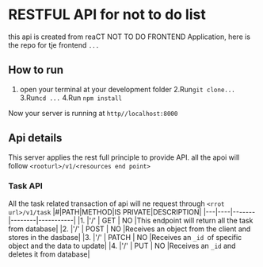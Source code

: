 # RESTFUL API for not to do list
this api is created from reaCT NOT TO DO FRONTEND Application, here is the repo for tje frontend `...`
## How to run 
1. open your terminal at your development folder
2.Run`git clone...`
3.Run`cd ...`
4.Run `npm install`

Now your server is running at `http//localhost:8000`
## Api details
This server applies the rest full principle to provide API.
all the apoi will follow `<rooturl>/v1/<resources end point>`
### Task API
All the task related transaction of api will ne request through `<rrot url>/v1/task`
|#|PATH|METHOD|IS PRIVATE|DESCRIPTION|
|---|----|-------|--------|-----------|
|1. |'/' | GET   | NO     |This endpoint will return all the task from database|
|2. |'/' | POST  | NO     |Receives an object from the client and stores in the dasbase|
|3. |'/' | PATCH  | NO     |Receives an `_id `of specific object and the data to update|
|4. |'/' |  PUT | NO     |Receives an `_id` and deletes it from database|

